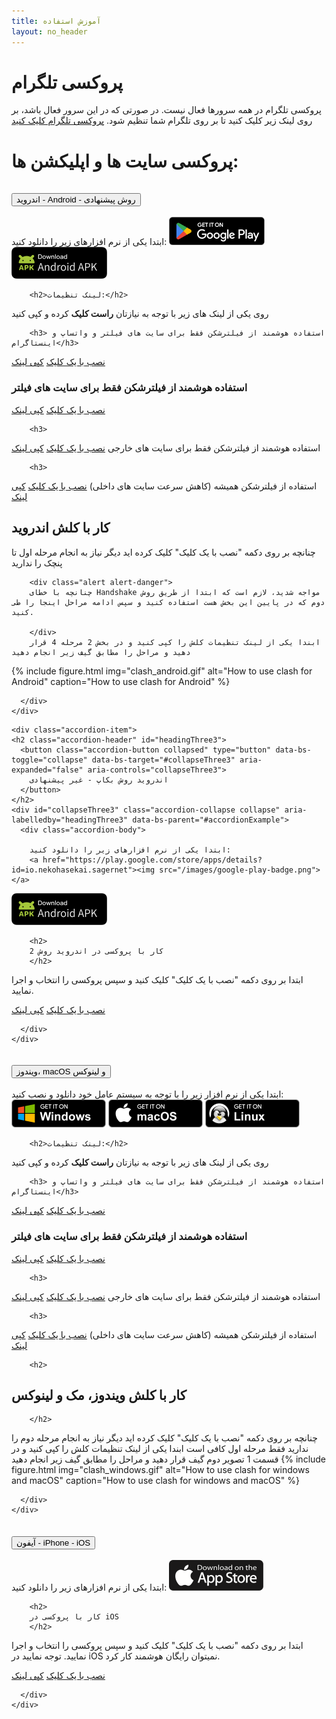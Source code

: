 ```yaml
---
title: آموزش استفاده
layout: no_header
---
```



# پروکسی تلگرام
پروکسی تلگرام در همه سرورها فعال نیست. در صورتی که در این سرور فعال باشد، بر روی لینک زیر کلیک کنید تا بر روی تلگرام شما تنظیم شود.
<a href="tg://proxy?server=defaultserverhost&port=443&secret=eedefaultusersecret6d61696c2e676f6f676c652e636f6d" class='btn btn-primary'>پروکسی تلگرام کلیک کنید</a>


# پروکسی سایت ها و اپلیکشن ها:


<div class="accordion" id="accordionExample">
  <div class="accordion-item">
    <h2 class="accordion-header" id="headingOne">
      <button class="accordion-button collapsed" type="button" data-bs-toggle="collapse" data-bs-target="#collapseOne" aria-expanded="true" aria-controls="collapseOne">
        اندروید - Android  - روش پیشنهادی
      </button>
    </h2>
    <div id="collapseOne" class="accordion-collapse collapse" aria-labelledby="headingOne" data-bs-parent="#accordionExample">
      <div class="accordion-body">
        ابتدا یکی از نرم افزارهای زیر را دانلود کنید:
<a href="https://play.google.com/store/apps/details?id=com.github.kr328.clash"><img src="/images/google-play-badge.png"></a>
<a href="../gh/Kr328/ClashForAndroid/releases/download/v2.5.11/cfa-2.5.11-premium-universal-release.apk"><img src="/images/android-apk-badge.png"></a>


        
        <h2>لینک تنظیمات:</h2>
روی یکی از لینک های زیر با توجه به نیازتان **راست کلیک** کرده و کپی کنید

        <h3> استفاده هوشمند از فیلترشکن فقط برای سایت های فیلتر و واتساپ و اینستاگرام</h3>

<a href="clash://install-config?url=https://defaultserverhost/defaultusersecret/clash/lite-meta.yml" class="btn btn-primary">نصب با یک کلیک</a>
<a href="https://defaultserverhost/defaultusersecret/clash/lite-meta.yml" class="btn btn-success copylink">کپی لینک</a>

<h3>استفاده هوشمند از فیلترشکن فقط برای سایت های فیلتر</h3>
        
<a href="clash://install-config?url=https://defaultserverhost/defaultusersecret/clash/lite.yml" class="btn btn-primary">نصب با یک کلیک</a>
<a href="https://defaultserverhost/defaultusersecret/clash/lite.yml" class="btn btn-success copylink">کپی لینک</a>

        <h3>
استفاده هوشمند از فیلترشکن فقط برای سایت های خارجی
        </h3>
<a href="clash://install-config?url=https://defaultserverhost/defaultusersecret/clash/normal.yml" class="btn btn-primary">نصب با یک کلیک</a>
<a href="https://defaultserverhost/defaultusersecret/clash/normal.yml" class="btn btn-success copylink">کپی لینک</a>


        <h3>
استفاده از فیلترشکن همیشه (کاهش سرعت سایت های داخلی)
        </h3>
<a href="clash://install-config?url=https://defaultserverhost/defaultusersecret/clash/all.yml" class="btn btn-primary">نصب با یک کلیک</a>
<a href="https://defaultserverhost/defaultusersecret/clash/all.yml" class="btn btn-success copylink">کپی لینک</a>

<h2> کار با کلش اندروید
        </h2>
  
   چنانچه بر روی دکمه "نصب با یک کلیک" کلیک کرده اید دیگر نیاز به انجام مرحله اول تا پنچک را ندارید

        <div class="alert alert-danger">
        چنانچه با خطای Handshake مواجه شدید، لازم است که ابتدا از طریق روش دوم که در پایین این بخش هست استفاده کنید و سپس ادامه مراحل اینجا را طی کنید.
          
        </div>
        ابندا یکی از لینک تنظیمات کلش را کپی کنید و در بخش 2 مرحله 4 قرار دهید و مراحل را مطابق گیف زیر انجام دهید
       
{% include figure.html img="clash_android.gif" alt="How to use clash for Android" caption="How to use clash for Android" %}

        
        
      </div>
    </div>
  </div>
  
  
  
  
    <div class="accordion-item">
    <h2 class="accordion-header" id="headingThree3">
      <button class="accordion-button collapsed" type="button" data-bs-toggle="collapse" data-bs-target="#collapseThree3" aria-expanded="false" aria-controls="collapseThree3">
        اندروید روش بکاپ - غیر پیشنهادی
      </button>
    </h2>
    <div id="collapseThree3" class="accordion-collapse collapse" aria-labelledby="headingThree3" data-bs-parent="#accordionExample">
      <div class="accordion-body">
        
        ابتدا یکی از نرم افزارهای زیر را دانلود کنید:
        <a href="https://play.google.com/store/apps/details?id=io.nekohasekai.sagernet"><img src="/images/google-play-badge.png"></a>
<a href="../gh/SagerNet/SagerNet/releases/download/0.8.1-rc02/SN-0.8.1-rc02-arm64-v8a.apk"><img src="/images/android-apk-badge.png"></a>
        
                
        <h2>
        کار با پروکسی در اندروید روش 2
        </h2>
ابتدا  بر روی دکمه "نصب با یک کلیک" کلیک کنید و سپس پروکسی را انتخاب و اجرا نمایید. 

<a href="ss://chacha20-ietf-poly1305:defaultusersecret@defaultserverhost:443?plugin=obfs-local%3Bobfs%3Dtls%3Bobfs-host%3Dwww.google.com&udp-over-tcp=true#defaultserverhost" class="btn btn-primary">نصب با یک کلیک</a>
<a href="ss://chacha20-ietf-poly1305:defaultusersecret@defaultserverhost:443?plugin=obfs-local%3Bobfs%3Dtls%3Bobfs-host%3Dwww.google.com&udp-over-tcp=true#defaultserverhost" class="btn btn-success copylink">کپی لینک</a>
        
      </div>
    </div>
</div>
      
      
  
  
  
  
  
  
  
  <div class="accordion-item">
    <h2 class="accordion-header" id="headingTwo">
      <button class="accordion-button collapsed" type="button" data-bs-toggle="collapse" data-bs-target="#collapseTwo" aria-expanded="false" aria-controls="collapseTwo">
        ویندوز، macOS و لینوکس
      </button>
    </h2>
    <div id="collapseTwo" class="accordion-collapse collapse" aria-labelledby="headingTwo" data-bs-parent="#accordionExample">
      <div class="accordion-body">
        ابتدا یکی از نرم افزار زیر را با توجه به سیستم عامل خود دانلود و نصب کنید:
        <a href="../gh/Fndroid/clash_for_windows_pkg/releases/download/0.20.4/Clash.for.Windows.Setup.0.20.4.exe"><img src="/images/BadgeWindows.png"></a>
   <a href="../gh/Fndroid/clash_for_windows_pkg/releases/download/0.20.4/Clash.for.Windows-0.20.4.dmg"><img src="/images/BadgeMacOS.png"></a>
           <a href="../gh/Fndroid/clash_for_windows_pkg/releases/download/0.20.5/Clash.for.Windows-0.20.5-x64-linux.tar.gz"><img src="/images/BadgeLinux.png"></a>


        
        

        <h2>لینک تنظیمات:</h2>
روی یکی از لینک های زیر با توجه به نیازتان **راست کلیک** کرده و کپی کنید

        <h3> استفاده هوشمند از فیلترشکن فقط برای سایت های فیلتر و واتساپ و اینستاگرام</h3>

<a href="clash://install-config?url=https://defaultserverhost/defaultusersecret/clash/lite-meta.yml" class="btn btn-primary">نصب با یک کلیک</a>
<a href="https://defaultserverhost/defaultusersecret/clash/lite-meta.yml" class="btn btn-success copylink">کپی لینک</a>

<h3>استفاده هوشمند از فیلترشکن فقط برای سایت های فیلتر</h3>
        
<a href="clash://install-config?url=https://defaultserverhost/defaultusersecret/clash/lite.yml" class="btn btn-primary">نصب با یک کلیک</a>
<a href="https://defaultserverhost/defaultusersecret/clash/lite.yml" class="btn btn-success copylink">کپی لینک</a>

        <h3>
استفاده هوشمند از فیلترشکن فقط برای سایت های خارجی
        </h3>
<a href="clash://install-config?url=https://defaultserverhost/defaultusersecret/clash/normal.yml" class="btn btn-primary">نصب با یک کلیک</a>
<a href="https://defaultserverhost/defaultusersecret/clash/normal.yml" class="btn btn-success copylink">کپی لینک</a>


        <h3>
استفاده از فیلترشکن همیشه (کاهش سرعت سایت های داخلی)
        </h3>
<a href="clash://install-config?url=https://defaultserverhost/defaultusersecret/clash/all.yml" class="btn btn-primary">نصب با یک کلیک</a>
<a href="https://defaultserverhost/defaultusersecret/clash/all.yml" class="btn btn-success copylink">کپی لینک</a>

        <h2>
## کار با کلش ویندوز، مک و لینوکس
        </h2>
چنانچه بر روی دکمه "نصب با یک کلیک" کلیک کرده اید دیگر نیاز به انجام مرحله دوم را ندارید فقط مرحله اول کافی است
ابندا یکی از لینک تنظیمات کلش را کپی کنید و در قسمت 1 تصویر دوم گیف قرار دهید و مراحل را مطابق گیف زیر انجام دهید
{% include figure.html img="clash_windows.gif" alt="How to use clash for windows and macOS" caption="How to use clash for windows and macOS" %}

      </div>
    </div>
  </div>
  <div class="accordion-item">
    <h2 class="accordion-header" id="headingThree">
      <button class="accordion-button collapsed" type="button" data-bs-toggle="collapse" data-bs-target="#collapseThree" aria-expanded="false" aria-controls="collapseThree">
        آیفون - iPhone - iOS
      </button>
    </h2>
    <div id="collapseThree" class="accordion-collapse collapse" aria-labelledby="headingThree" data-bs-parent="#accordionExample">
      <div class="accordion-body">
        ابتدا یکی از نرم افزارهای زیر را دانلود کنید:
        <a href="https://apps.apple.com/us/app/shadowlink-shadowsocks-vpn/id1439686518"><img src="/images/badgeiOS.png"></a>
                
        <h2>
        کار با پروکسی در iOS
        </h2>
ابتدا  بر روی دکمه "نصب با یک کلیک" کلیک کنید و سپس پروکسی را انتخاب و اجرا نمایید. توجه نمایید در iOS نمیتوان رایگان هوشمند کار کرد. 

<a href="ss://chacha20-ietf-poly1305:defaultusersecret@defaultserverhost:443?plugin=obfs-local%3Bobfs%3Dtls%3Bobfs-host%3Dwww.google.com&udp-over-tcp=true#defaultserverhost" class="btn btn-primary">نصب با یک کلیک</a>
<a href="ss://chacha20-ietf-poly1305:defaultusersecret@defaultserverhost:443?plugin=obfs-local%3Bobfs%3Dtls%3Bobfs-host%3Dwww.google.com&udp-over-tcp=true#defaultserverhost" class="btn btn-success copylink">کپی لینک</a>
        
      </div>
    </div>
  </div>
</div>

<style>
.text-break {
    word-wrap: break-word!important;
    word-break: break-word!important;
}
  </style>
<script>
  secret=document.location.pathname.split('/')[1];
  host=document.location.host;
  codes=document.getElementsByTagName('code');
  for (i=0; i<codes.length;i++){
    codes[i].innerHTML=codes[i].innerHTML.replaceAll('defaultusersecret',secret);
    codes[i].innerHTML=codes[i].innerHTML.replaceAll('defaultserverhost',host);
  }

  as=document.getElementsByTagName('a');
  for (i=0; i<as.length;i++){
    as[i].href=as[i].href.replaceAll('defaultusersecret',secret);
    as[i].href=as[i].href.replaceAll('defaultserverhost',host);
    as[i].innerHTML=as[i].innerHTML.replaceAll('defaultusersecret',secret);
    as[i].innerHTML=as[i].innerHTML.replaceAll('defaultserverhost',host);
  }

  copy_links=document.getElementsByClassName('copylink');
  function copy_click(e){
    e.preventDefault(); 
    console.log(this);console.log(e);
    var link=this.href;
    navigator.clipboard.writeText(link).then(function() {
      alert('Link Copied to clipboard '+link);
    }, function(err) {
        window.prompt("Copy to clipboard: Ctrl+C, Enter", link);
    });
  }
  for (i=0; i<copy_links.length;i++){
    copy_links[i].onclick=copy_click;
  }
</script>
